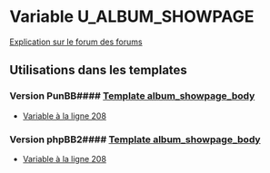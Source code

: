 # Variable U_ALBUM_SHOWPAGE
[Explication sur le forum des forums](http://forum.forumactif.com/t294113-listing-des-variables#U_ALBUM_SHOWPAGE)
## Utilisations dans les templates
### Version PunBB#### [Template album_showpage_body](punbb/album_showpage_body.md)
* [Variable à la ligne 208](../punbb/album_showpage_body.tpl#L208)
### Version phpBB2#### [Template album_showpage_body](subsilver/album_showpage_body.md)
* [Variable à la ligne 208](../subsilver/album_showpage_body.tpl#L208)